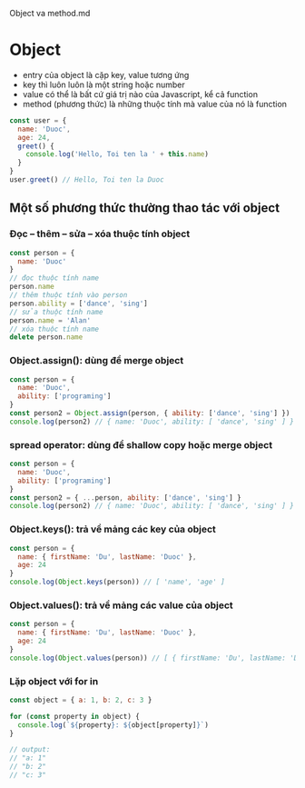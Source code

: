 Object va method.md
# Object

- entry của object là cặp key, value tương ứng
- key thì luôn luôn là một string hoặc number
- value có thể là bất cứ giá trị nào của Javascript, kể cả function
- method (phương thức) là những thuộc tính mà value của nó là function

```javascript
const user = {
  name: 'Duoc',
  age: 24,
  greet() {
    console.log('Hello, Toi ten la ' + this.name)
  }
}
user.greet() // Hello, Toi ten la Duoc
```

## Một số phương thức thường thao tác với object

### Đọc – thêm – sửa – xóa thuộc tính object

```javascript
const person = {
  name: 'Duoc'
}
// đọc thuộc tính name
person.name
// thêm thuộc tính vào person
person.ability = ['dance', 'sing']
// sửa thuộc tính name
person.name = 'Alan'
// xóa thuộc tính name
delete person.name
```

### Object.assign(): dùng để merge object

```javascript
const person = {
  name: 'Duoc',
  ability: ['programing']
}
const person2 = Object.assign(person, { ability: ['dance', 'sing'] })
console.log(person2) // { name: 'Duoc', ability: [ 'dance', 'sing' ] }
```

### spread operator: dùng để shallow copy hoặc merge object

```javascript
const person = {
  name: 'Duoc',
  ability: ['programing']
}
const person2 = { ...person, ability: ['dance', 'sing'] }
console.log(person2) // { name: 'Duoc', ability: [ 'dance', 'sing' ] }
```

### Object.keys(): trả về mảng các key của object

```javascript
const person = {
  name: { firstName: 'Du', lastName: 'Duoc' },
  age: 24
}
console.log(Object.keys(person)) // [ 'name', 'age' ]
```

### Object.values(): trả về mảng các value của object

```javascript
const person = {
  name: { firstName: 'Du', lastName: 'Duoc' },
  age: 24
}
console.log(Object.values(person)) // [ { firstName: 'Du', lastName: 'Duoc' }, 24 ]
```

### Lặp object với for in

```javascript
const object = { a: 1, b: 2, c: 3 }

for (const property in object) {
  console.log(`${property}: ${object[property]}`)
}

// output:
// "a: 1"
// "b: 2"
// "c: 3"
```